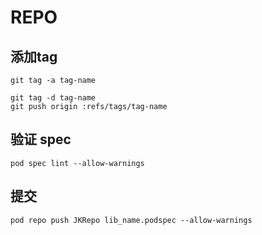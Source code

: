 # REPO


## 添加tag

```
git tag -a tag-name

git tag -d tag-name
git push origin :refs/tags/tag-name
```

## 验证 spec

```
pod spec lint --allow-warnings
```

## 提交

```
pod repo push JKRepo lib_name.podspec --allow-warnings
```

